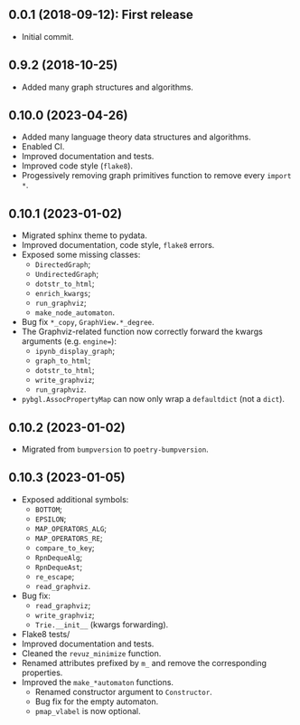 ## 0.0.1 (2018-09-12): First release

* Initial commit.

## 0.9.2 (2018-10-25)

* Added many graph structures and algorithms.

## 0.10.0 (2023-04-26)

* Added many language theory data structures and algorithms.
* Enabled CI.
* Improved documentation and tests.
* Improved code style (`flake8`).
* Progessively removing graph primitives function to remove every `import *`.

## 0.10.1 (2023-01-02)

* Migrated sphinx theme to pydata.
* Improved documentation, code style, `flake8` errors.
* Exposed some missing classes:
  * `DirectedGraph`;
  * `UndirectedGraph`;
  * `dotstr_to_html`;
  * `enrich_kwargs`;
  * `run_graphviz`;
  * `make_node_automaton`.
* Bug fix `*_copy`, `GraphView.*_degree`.
* The Graphviz-related function now correctly forward the kwargs arguments (e.g. `engine=`):
  * `ipynb_display_graph`;
  * `graph_to_html`;
  * `dotstr_to_html`;
  * `write_graphviz`;
  * `run_graphviz`.
* `pybgl.AssocPropertyMap` can now only wrap a `defaultdict` (not a `dict`).

## 0.10.2 (2023-01-02)

* Migrated from `bumpversion` to `poetry-bumpversion`.

## 0.10.3 (2023-01-05)

* Exposed additional symbols:
  * `BOTTOM`;
  * `EPSILON`;
  * `MAP_OPERATORS_ALG`;
  * `MAP_OPERATORS_RE`;
  * `compare_to_key`;
  * `RpnDequeAlg`;
  * `RpnDequeAst`;
  * `re_escape`;
  * `read_graphviz`.
* Bug fix:
  * `read_graphviz`;
  * `write_graphviz`;
  * `Trie.__init__` (kwargs forwarding).
* Flake8 tests/
* Improved documentation and tests.
* Cleaned the `revuz_minimize` function.
* Renamed attributes prefixed by `m_` and remove the corresponding properties.
* Improved the `make_*automaton` functions.
  * Renamed constructor argument to `Constructor`.
  * Bug fix for the empty automaton.
  * `pmap_vlabel` is now optional.
